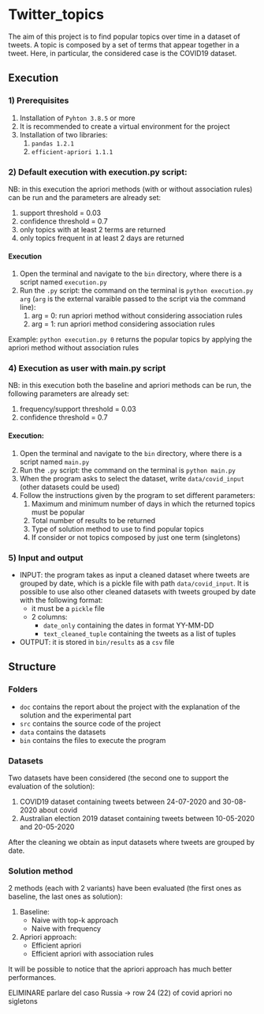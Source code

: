 # Twitter_topics

The aim of this project is to find popular topics over time in a dataset of tweets. A topic is composed by a set of
terms that appear together in a tweet. Here, in particular, the considered case is the COVID19 dataset.

## Execution

### 1) Prerequisites

1) Installation of `Pyhton 3.8.5` or more
2) It is recommended to create a virtual environment for the project
3) Installation of two libraries:
   1) `pandas 1.2.1`
   2) `efficient-apriori 1.1.1`
  
### 2) Default execution with execution.py script:

NB: in this execution the apriori methods (with or without association rules) can be run and the parameters are already set:
1) support threshold = 0.03
2) confidence threshold = 0.7
3) only topics with at least 2 terms are returned
4) only topics frequent in at least 2 days are returned
   
#### Execution 
1) Open the terminal and navigate to the `bin` directory, where there is a script named `execution.py`
2) Run the `.py` script: the command on the terminal is `python execution.py arg` (`arg` is the external varaible passed to the script via the command line):
   1) arg = 0: run apriori method without considering association rules
   2) arg = 1: run apriori method considering association rules 
    


Example: `python execution.py 0` returns the popular topics by applying the apriori method without association rules

### 4) Execution as user with main.py script

NB: in this execution both the baseline and apriori methods can be run, the following parameters are already set:
1) frequency/support threshold = 0.03
2) confidence threshold = 0.7
   
#### Execution:
1) Open the terminal and navigate to the `bin` directory, where there is a script named `main.py`
2) Run the `.py` script: the command on the terminal is `python main.py`
3) When the program asks to select the dataset, write `data/covid_input` (other datasets could be used)
4) Follow the instructions given by the program to set different parameters:
   1) Maximum and minimum number of days in which the returned topics must be popular
   2) Total number of results to be returned
   3) Type of solution method to use to find popular topics
   4) If consider or not topics composed by just one term (singletons)
    
### 5) Input and output

- INPUT: the program takes as input a cleaned dataset where tweets are grouped by date, which is a pickle file with path
  `data/covid_input`. It is possible to use also other cleaned datasets with tweets grouped by date with the following format:
  - it must be a `pickle` file 
  - 2 columns:
      - `date_only` containing the dates in format YY-MM-DD
      - `text_cleaned_tuple` containing the tweets as a list of tuples
- OUTPUT: it is stored in `bin/results` as a `csv` file 

## Structure

### Folders

- `doc` contains the report about the project with the explanation of the solution and the experimental part 
- `src` contains the source code of the project
- `data` contains the datasets
- `bin` contains the files to execute the program

### Datasets

Two datasets have been considered (the second one to support the evaluation of the solution):
1) COVID19 dataset containing tweets between 24-07-2020 and 30-08-2020 about covid
2) Australian election 2019 dataset containing tweets between 10-05-2020 and 20-05-2020

After the cleaning we obtain as input datasets where tweets are grouped by date.

### Solution method

2 methods (each with 2 variants) have been evaluated (the first ones as baseline, the last ones as solution):
1) Baseline:
   - Naive with top-k approach
   - Naive with frequency
2) Apriori approach:
   - Efficient apriori
   - Efficient apriori with association rules

It will be possible to notice that the apriori approach has much better performances.



ELIMINARE
parlare del caso Russia -> row 24 (22) of covid apriori no sigletons

   